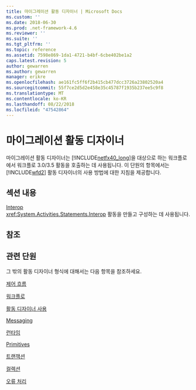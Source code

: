 ```yaml
---
title: 마이그레이션 활동 디자이너 | Microsoft Docs
ms.custom: ''
ms.date: 2018-06-30
ms.prod: .net-framework-4.6
ms.reviewer: ''
ms.suite: ''
ms.tgt_pltfrm: ''
ms.topic: reference
ms.assetid: 7598e869-1da1-4721-b4bf-6cbe402be1a2
caps.latest.revision: 5
author: gewarren
ms.author: gewarren
manager: erikre
ms.openlocfilehash: ae161fc5ff6f2b415cb477dcc3726a23802520a4
ms.sourcegitcommit: 55f7ce2d5d2e458e35c45787f1935b237ee5c9f8
ms.translationtype: MT
ms.contentlocale: ko-KR
ms.lasthandoff: 08/22/2018
ms.locfileid: "47542864"
---
```

# <a name="migration-activity-designers"></a>마이그레이션 활동 디자이너
마이그레이션 활동 디자이너는 [!INCLUDE[netfx40_long](../includes/netfx40-long-md.md)]을 대상으로 하는 워크플로에서 워크플로 3.0/3.5 활동을 호출하는 데 사용됩니다. 이 단원의 항목에서는 [!INCLUDE[wfd2](../includes/wfd2-md.md)] 활동 디자이너의 사용 방법에 대한 지침을 제공합니다.  
  
## <a name="in-this-section"></a>섹션 내용  
 [Interop](../workflow-designer/interop-activity-designer.md)  
 <xref:System.Activities.Statements.Interop> 활동을 만들고 구성하는 데 사용됩니다.  
  
## <a name="reference"></a>참조  
  
## <a name="related-sections"></a>관련 단원  
 그 밖의 활동 디자이너 형식에 대해서는 다음 항목을 참조하세요.  
  
 [제어 흐름](../workflow-designer/control-flow-activity-designers.md)  
  
 [워크플로](../workflow-designer/flowchart-activity-designers.md)  
  
 [활동 디자이너 사용](../workflow-designer/using-the-activity-designers.md)  
  
 [Messaging](../workflow-designer/messaging-activity-designers.md)  
  
 [런타임](../workflow-designer/runtime-activity-designers.md)  
  
 [Primitives](../workflow-designer/primitives-activity-designers.md)  
  
 [트랜잭션](../workflow-designer/transaction-activity-designers.md)  
  
 [컬렉션](../workflow-designer/collection-activity-designers.md)  
  
 [오류 처리](../workflow-designer/error-handling-activity-designers.md)